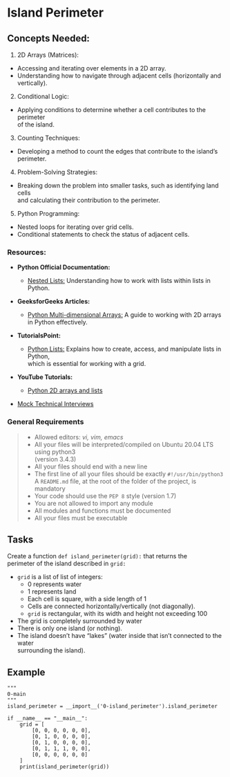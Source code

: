 # Island Perimeter

## Concepts Needed:
1. 2D Arrays (Matrices):
  * Accessing and iterating over elements in a 2D array.
  * Understanding how to navigate through adjacent cells (horizontally and <br> vertically).
2. Conditional Logic:
  * Applying conditions to determine whether a cell contributes to the perimeter<br> of the island.
3. Counting Techniques:
  * Developing a method to count the edges that contribute to the island’s <br>perimeter.
4. Problem-Solving Strategies:
  * Breaking down the problem into smaller tasks, such as identifying land cells<br> and calculating their contribution to the perimeter.
5. Python Programming:
  * Nested loops for iterating over grid cells.
  * Conditional statements to check the status of adjacent cells.
### Resources:
- **Python Official Documentation:**
  * [Nested Lists:](https://intranet.alxswe.com/rltoken/8SPalOgoGDWQChVbct0p1g) Understanding how to work with lists within lists in Python.
- **GeeksforGeeks Articles:**
  * [Python Multi-dimensional Arrays:](https://intranet.alxswe.com/rltoken/IYcYmeVlCfF-F7Szn1fzfQ) A guide to working with 2D arrays in Python effectively.
- **TutorialsPoint:**
  * [Python Lists:](https://intranet.alxswe.com/rltoken/TZ8UtQaRxN5cFf8c1TB-rw) Explains how to create, access, and manipulate lists in Python,<br>which is essential for working with a grid.
- **YouTube Tutorials:**
  * [Python 2D arrays and lists](https://intranet.alxswe.com/rltoken/H7SwlI_XYDpwYonNYKXQfg)

- [Mock Technical Interviews](https://intranet.alxswe.com/rltoken/9ZYjQgC9HvOLZiHxmgd89Q)

### General Requirements
> - Allowed editors: *vi, vim, emacs*
> - All your files will be interpreted/compiled on Ubuntu 20.04 LTS using python3 <br> (version 3.4.3)
> - All your files should end with a new line
> - The first line of all your files should be exactly ```#!/usr/bin/python3```
> A ```README.md``` file, at the root of the folder of the project, is mandatory
> - Your code should use the ```PEP 8``` style (version 1.7)
> - You are not allowed to import any module
> - All modules and functions must be documented
> - All your files must be executable

## Tasks
Create a function ```def island_perimeter(grid):``` that returns the<br> perimeter of the island described in ```grid:```
- ```grid``` is a list of list of integers:
    * 0 represents water
    * 1 represents land
    * Each cell is square, with a side length of 1
    * Cells are connected horizontally/vertically (not diagonally).
    * ```grid``` is rectangular, with its width and height not exceeding 100
- The grid is completely surrounded by water
- There is only one island (or nothing).
- The island doesn’t have “lakes” (water inside that isn’t connected to the water <br>surrounding the island).

## Example
``` #!/usr/bin/python3
"""
0-main
"""
island_perimeter = __import__('0-island_perimeter').island_perimeter

if __name__ == "__main__":
    grid = [
        [0, 0, 0, 0, 0, 0],
        [0, 1, 0, 0, 0, 0],
        [0, 1, 0, 0, 0, 0],
        [0, 1, 1, 1, 0, 0],
        [0, 0, 0, 0, 0, 0]
    ]
    print(island_perimeter(grid))
```

